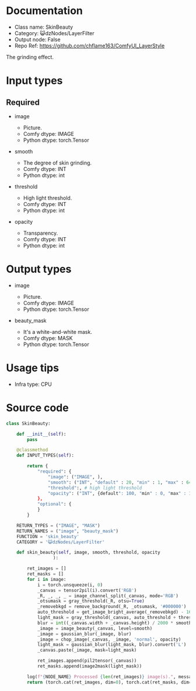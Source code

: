 # Documentation
- Class name: SkinBeauty
- Category: 😺dzNodes/LayerFilter
- Output node: False
- Repo Ref: https://github.com/chflame163/ComfyUI_LayerStyle

The grinding effect.

# Input types

## Required

- image
    - Picture.
    - Comfy dtype: IMAGE
    - Python dtype: torch.Tensor

- smooth
    - The degree of skin grinding.
    - Comfy dtype: INT
    - Python dtype: int

- threshold
    - High light threshold.
    - Comfy dtype: INT
    - Python dtype: int

- opacity
    - Transparency.
    - Comfy dtype: INT
    - Python dtype: int

# Output types

- image
    - Picture.
    - Comfy dtype: IMAGE
    - Python dtype: torch.Tensor

- beauty_mask
    - It's a white-and-white mask.
    - Comfy dtype: MASK
    - Python dtype: torch.Tensor

# Usage tips
- Infra type: CPU

# Source code
```python
class SkinBeauty:

    def __init__(self):
        pass

    @classmethod
    def INPUT_TYPES(self):

        return {
            "required": {
                "image": ("IMAGE", ),
                "smooth": ("INT", "default" : 20, "min" : 1, "max" : 64, "step" ), # length of skin grinding #
                "threshold":, # high light threshold
                "opacity": ("INT", {default": 100, "min" : 0, "max" : 100, "step" ), # Transparency
            },
            "optional": {
            }
        }

    RETURN_TYPES = ("IMAGE", "MASK")
    RETURN_NAMES = ("image", "beauty_mask")
    FUNCTION = 'skin_beauty'
    CATEGORY = '😺dzNodes/LayerFilter'

    def skin_beauty(self, image, smooth, threshold, opacity
                  ):

        ret_images = []
        ret_masks = []
        for i in image:
            i = torch.unsqueeze(i, 0)
            _canvas = tensor2pil(i).convert('RGB')
            _R, _, _, _ = image_channel_split(_canvas, mode='RGB')
            _otsumask = gray_threshold(_R, otsu=True)
            _removebkgd = remove_background(_R, _otsumask, '#000000')
            auto_threshold = get_image_bright_average(_removebkgd) - 16
            light_mask = gray_threshold(_canvas, auto_threshold + threshold)
            blur = int((_canvas.width + _canvas.height) / 2000 * smooth)
            _image = image_beauty(_canvas, level=smooth)
            _image = gaussian_blur(_image, blur)
            _image = chop_image(_canvas, _image, 'normal', opacity)
            light_mask = gaussian_blur(light_mask, blur).convert('L')
            _canvas.paste(_image, mask=light_mask)

            ret_images.append(pil2tensor(_canvas))
            ret_masks.append(image2mask(light_mask))

        log(f"{NODE_NAME} Processed {len(ret_images)} image(s).", message_type='finish')
        return (torch.cat(ret_images, dim=0), torch.cat(ret_masks, dim=0),)